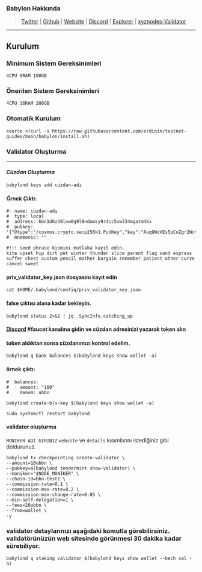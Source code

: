 ### Babylon Hakkında

>[Twitter](https://twitter.com/babylon_chain) | [Github](https://github.com/babylonchain) | [Website](https://www.babylonchain.io/) | [Discord](https://discord.gg/babylonchain) | [Explorer](https://babylon.explorers.guru/) | [xyznodes-Validator](https://babylon.explorers.guru/validator/bbnvaloper1c3dqepg3d09laank40dgulv5dzyvp4nfq6h8jd)
***
## Kurulum
### Minimum Sistem Gereksinimleri

```
4CPU 8RAM 100GB
```

### Önerilen Sistem Gereksinimleri

```
4CPU 16RAM 200GB
```
### Otomatik Kurulum
```
source <(curl -s https://raw.githubusercontent.com/erdinin/testnet-guides/main/babylon/install.sh)
```
### Validator Oluşturma
***
#### _Cüzdan Oluşturma_
```
babylond keys add cüzdan-adı
```

#### _Örnek Çıktı_:
```
#- name: cüzdan-adı
#  type: local
#  address: bbn1d6z48lnw0g9l8ndumsy9r4cc5xw334mgatm4kx
#  pubkey: '{"@type":"/cosmos.crypto.secp256k1.PubKey","key":"Auq9WzVEs5pCoZgr2WctjI7fU+lJCH0I3r6GC1oa0tc0"}'
#  mnemonic: ""

#!!! seed phrase kısmını mutlaka kayıt edin.
kite upset hip dirt pet winter thunder slice parent flag sand express suffer chest custom pencil mother bargain remember patient other curve cancel sweet
```
#### priv_validator_key.json dosyasını kayıt edin
```
cat $HOME/.babylond/config/priv_validator_key.json
```
#### false çıktısı alana kadar bekleyin.
```
babylond status 2>&1 | jq .SyncInfo.catching_up
```
#### [Discord](https://discord.gg/babylonchain) #faucet kanalına gidin ve cüzdan adresinizi yazarak token alın

#### token aldıktan sonra cüzdanımızı kontrol edelim.
```
babylond q bank balances $(babylond keys show wallet -a)
```
#### örnek çıktı:
```
#  balances:
#  - amount: "100"
#    denom: ubbn
```
```
babylond create-bls-key $(babylond keys show wallet -a)
```
```
sudo systemctl restart babylond
```
#### validator oluşturma 
`MONIKER ADI GIRINIZ` `website` ve `details` kısımlarını istediğiniz gibi doldurunuz.
```
babylond tx checkpointing create-validator \
--amount=10ubbn \
--pubkey=$(babylond tendermint show-validator) \
--moniker="$NODE_MONIKER" \
--chain-id=bbn-test1 \
--commission-rate=0.1 \
--commission-max-rate=0.2 \
--commission-max-change-rate=0.05 \
--min-self-delegation=1 \
--fees=20ubbn \
--from=wallet \
-y
```
### validator detaylarınızı aşağıdaki komutla görebilirsiniz. validatörünüzün web sitesinde görünmesi 30 dakika kadar sürebiliyor.
```
babylond q staking validator $(babylond keys show wallet --bech val -a)
```
